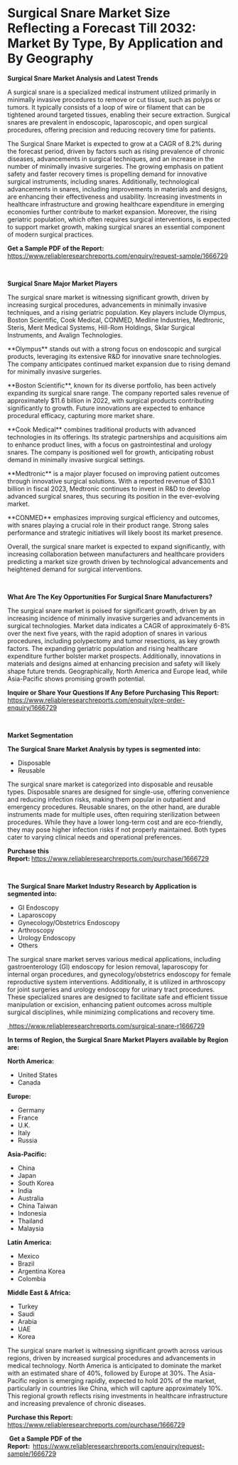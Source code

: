 <p><h1>Surgical Snare Market Size Reflecting a Forecast Till 2032: Market By Type, By Application and By Geography</h1></p><p><strong>Surgical Snare Market Analysis and Latest Trends</strong></p>
<p><p>A surgical snare is a specialized medical instrument utilized primarily in minimally invasive procedures to remove or cut tissue, such as polyps or tumors. It typically consists of a loop of wire or filament that can be tightened around targeted tissues, enabling their secure extraction. Surgical snares are prevalent in endoscopic, laparoscopic, and open surgical procedures, offering precision and reducing recovery time for patients.</p><p>The Surgical Snare Market is expected to grow at a CAGR of 8.2% during the forecast period, driven by factors such as rising prevalence of chronic diseases, advancements in surgical techniques, and an increase in the number of minimally invasive surgeries. The growing emphasis on patient safety and faster recovery times is propelling demand for innovative surgical instruments, including snares. Additionally, technological advancements in snares, including improvements in materials and designs, are enhancing their effectiveness and usability. Increasing investments in healthcare infrastructure and growing healthcare expenditure in emerging economies further contribute to market expansion. Moreover, the rising geriatric population, which often requires surgical interventions, is expected to support market growth, making surgical snares an essential component of modern surgical practices.</p></p>
<p><strong>Get a Sample PDF of the Report:&nbsp;</strong> <a href="https://www.reliableresearchreports.com/enquiry/request-sample/1666729?utm_campaign=3533&utm_medium=2&utm_source=Github&utm_content=ia&utm_term=16042025&utm_id=surgical-snare">https://www.reliableresearchreports.com/enquiry/request-sample/1666729</a></p>
<p>&nbsp;</p>
<p><strong>Surgical Snare Major Market Players</strong></p>
<p><p>The surgical snare market is witnessing significant growth, driven by increasing surgical procedures, advancements in minimally invasive techniques, and a rising geriatric population. Key players include Olympus, Boston Scientific, Cook Medical, CONMED, Medline Industries, Medtronic, Steris, Merit Medical Systems, Hill-Rom Holdings, Sklar Surgical Instruments, and Avalign Technologies.</p><p>**Olympus** stands out with a strong focus on endoscopic and surgical products, leveraging its extensive R&D for innovative snare technologies. The company anticipates continued market expansion due to rising demand for minimally invasive surgeries.</p><p>**Boston Scientific**, known for its diverse portfolio, has been actively expanding its surgical snare range. The company reported sales revenue of approximately $11.6 billion in 2022, with surgical products contributing significantly to growth. Future innovations are expected to enhance procedural efficacy, capturing more market share.</p><p>**Cook Medical** combines traditional products with advanced technologies in its offerings. Its strategic partnerships and acquisitions aim to enhance product lines, with a focus on gastrointestinal and urology snares. The company is positioned well for growth, anticipating robust demand in minimally invasive surgical settings.</p><p>**Medtronic** is a major player focused on improving patient outcomes through innovative surgical solutions. With a reported revenue of $30.1 billion in fiscal 2023, Medtronic continues to invest in R&D to develop advanced surgical snares, thus securing its position in the ever-evolving market.</p><p>**CONMED** emphasizes improving surgical efficiency and outcomes, with snares playing a crucial role in their product range. Strong sales performance and strategic initiatives will likely boost its market presence.</p><p>Overall, the surgical snare market is expected to expand significantly, with increasing collaboration between manufacturers and healthcare providers predicting a market size growth driven by technological advancements and heightened demand for surgical interventions.</p></p>
<p>&nbsp;</p>
<p><strong>What Are The Key Opportunities For Surgical Snare Manufacturers?</strong></p>
<p><p>The surgical snare market is poised for significant growth, driven by an increasing incidence of minimally invasive surgeries and advancements in surgical technologies. Market data indicates a CAGR of approximately 6-8% over the next five years, with the rapid adoption of snares in various procedures, including polypectomy and tumor resections, as key growth factors. The expanding geriatric population and rising healthcare expenditure further bolster market prospects. Additionally, innovations in materials and designs aimed at enhancing precision and safety will likely shape future trends. Geographically, North America and Europe lead, while Asia-Pacific shows promising growth potential.</p></p>
<p><strong>Inquire or Share Your Questions If Any Before Purchasing This Report:</strong> <a href="https://www.reliableresearchreports.com/enquiry/pre-order-enquiry/1666729?utm_campaign=3533&utm_medium=2&utm_source=Github&utm_content=ia&utm_term=16042025&utm_id=surgical-snare">https://www.reliableresearchreports.com/enquiry/pre-order-enquiry/1666729</a></p>
<p>&nbsp;</p>
<p><strong>Market Segmentation</strong></p>
<p><strong>The Surgical Snare Market Analysis by types is segmented into:</strong></p>
<p><ul><li>Disposable</li><li>Reusable</li></ul></p>
<p><p>The surgical snare market is categorized into disposable and reusable types. Disposable snares are designed for single-use, offering convenience and reducing infection risks, making them popular in outpatient and emergency procedures. Reusable snares, on the other hand, are durable instruments made for multiple uses, often requiring sterilization between procedures. While they have a lower long-term cost and are eco-friendly, they may pose higher infection risks if not properly maintained. Both types cater to varying clinical needs and operational preferences.</p></p>
<p><strong>Purchase this Report:&nbsp;</strong><a href="https://www.reliableresearchreports.com/purchase/1666729?utm_campaign=3533&utm_medium=2&utm_source=Github&utm_content=ia&utm_term=16042025&utm_id=surgical-snare">https://www.reliableresearchreports.com/purchase/1666729</a></p>
<p>&nbsp;</p>
<p><strong>The Surgical Snare Market Industry Research by Application is segmented into:</strong></p>
<p><ul><li>GI Endoscopy</li><li>Laparoscopy</li><li>Gynecology/Obstetrics Endoscopy</li><li>Arthroscopy</li><li>Urology Endoscopy</li><li>Others</li></ul></p>
<p><p>The surgical snare market serves various medical applications, including gastroenterology (GI) endoscopy for lesion removal, laparoscopy for internal organ procedures, and gynecology/obstetrics endoscopy for female reproductive system interventions. Additionally, it is utilized in arthroscopy for joint surgeries and urology endoscopy for urinary tract procedures. These specialized snares are designed to facilitate safe and efficient tissue manipulation or excision, enhancing patient outcomes across multiple surgical disciplines, while minimizing complications and recovery time.</p></p>
<p><a href="https://www.reliableresearchreports.com/surgical-snare-r1666729?utm_campaign=3533&utm_medium=2&utm_source=Github&utm_content=ia&utm_term=16042025&utm_id=surgical-snare">&nbsp;https://www.reliableresearchreports.com/surgical-snare-r1666729</a></p>
<p><strong>In terms of Region, the Surgical Snare Market Players available by Region are:</strong></p>
<p>
    <p> <strong> North America: </strong>
        <ul>
            <li>United States</li>
            <li>Canada</li>
        </ul>
        </p> 
    <p> <strong> Europe: </strong>
        <ul>
            <li>Germany</li>
            <li>France</li>
            <li>U.K.</li>
            <li>Italy</li>
            <li>Russia</li>
        </ul>
        </p> 
    <p> <strong> Asia-Pacific: </strong>
        <ul>
            <li>China</li>
            <li>Japan</li>
            <li>South Korea</li>
            <li>India</li>
            <li>Australia</li>
            <li>China Taiwan</li>
            <li>Indonesia</li>
            <li>Thailand</li>
            <li>Malaysia</li>
        </ul>
        </p> 
    <p> <strong> Latin America: </strong>
        <ul>
            <li>Mexico</li>
            <li>Brazil</li>
            <li>Argentina Korea</li>
            <li>Colombia</li>
        </ul>
        </p> 
    <p> <strong> Middle East & Africa: </strong>
        <ul>
            <li>Turkey</li>
            <li>Saudi</li>
            <li>Arabia</li>
            <li>UAE</li>
            <li>Korea</li>
        </ul>
    </p>
    </p>
<p><p>The surgical snare market is witnessing significant growth across various regions, driven by increased surgical procedures and advancements in medical technology. North America is anticipated to dominate the market with an estimated share of 40%, followed by Europe at 30%. The Asia-Pacific region is emerging rapidly, expected to hold 20% of the market, particularly in countries like China, which will capture approximately 10%. This regional growth reflects rising investments in healthcare infrastructure and increasing prevalence of chronic diseases.</p></p>
<p><strong>Purchase this Report: </strong><a href="https://www.reliableresearchreports.com/purchase/1666729?utm_campaign=3533&utm_medium=2&utm_source=Github&utm_content=ia&utm_term=16042025&utm_id=surgical-snare">https://www.reliableresearchreports.com/purchase/1666729</a></p>
<p>&nbsp;<strong>Get a Sample PDF of the Report:&nbsp;&nbsp;</strong><a href="https://www.reliableresearchreports.com/enquiry/request-sample/1666729?utm_campaign=3533&utm_medium=2&utm_source=Github&utm_content=ia&utm_term=16042025&utm_id=surgical-snare">https://www.reliableresearchreports.com/enquiry/request-sample/1666729</a></p>
<p><strong></strong></p>
<p><p></p><p></p><p></p></p>